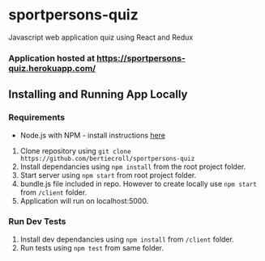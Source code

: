# sportpersons-quiz
Javascript web application quiz using React and Redux
### Application hosted at https://sportpersons-quiz.herokuapp.com/


## Installing and Running App Locally

### Requirements
* Node.js with NPM - install instructions [here](https://docs.npmjs.com/getting-started/installing-node)

1. Clone repository using `git clone https://github.com/bertiecroll/sportpersons-quiz`
2. Install dependancies using `npm install` from the root project folder.
3. Start server using `npm start` from root project folder.
4. bundle.js file included in repo. However to create locally use `npm start` from `/client` folder.
5. Application will run on localhost:5000.

### Run Dev Tests
1. Install dev dependancies using `npm install` from `/client` folder.
2. Run tests using `npm test` from same folder.
